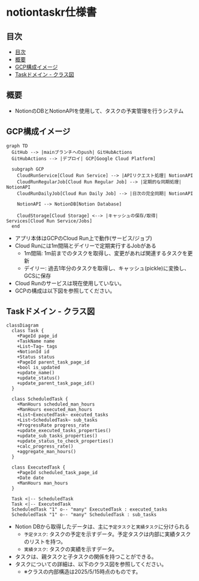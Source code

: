 # notiontaskr仕様書

## 目次
- [目次](#目次)
- [概要](#概要)
- [GCP構成イメージ](#gcp構成イメージ)
- [Taskドメイン - クラス図](#taskドメイン---クラス図)

## 概要
- NotionのDBとNotionAPIを使用して、タスクの予実管理を行うシステム

## GCP構成イメージ

```mermaid
graph TD
  GitHub --> |mainブランチへのpush| GitHubActions
  GitHubActions --> |デプロイ| GCP[Google Cloud Platform]
  
  subgraph GCP
    CloudRunService[Cloud Run Service] --> |APIリクエスト処理| NotionAPI
    CloudRunRegularJob[Cloud Run Regular Job] --> |定期的な同期処理| NotionAPI
    CloudRunDailyJob[Cloud Run Daily Job] --> |日次の完全同期| NotionAPI
    
    NotionAPI --> NotionDB[Notion Database]
    
    CloudStorage[Cloud Storage] <--> |キャッシュの保存/取得| Services[Cloud Run Service/Jobs]
  end
```
- アプリ本体はGCPのCloud Run上で動作(サービス/ジョブ)
- Cloud Runには1m間隔とデイリーで定期実行するJobがある
  - 1m間隔: 1m前までのタスクを取得し、変更があれば関連するタスクを更新
  - デイリー: 過去1年分のタスクを取得し、キャッシュ(pickle)に変換し、GCSに保存
- Cloud Runのサービスは現在使用していない。
- GCPの構成は以下図を参照してください。

## Taskドメイン - クラス図
```mermaid
classDiagram
  class Task {  
    +PageId page_id  
    +TaskName name  
    +List~Tag~ tags  
    +NotionId id  
    +Status status  
    +PageId parent_task_page_id  
    +bool is_updated  
    +update_name()  
    +update_status()  
    +update_parent_task_page_id()  
  }  
    
  class ScheduledTask {  
    +ManHours scheduled_man_hours  
    +ManHours executed_man_hours  
    +List~ExecutedTask~ executed_tasks  
    +List~ScheduledTask~ sub_tasks  
    +ProgressRate progress_rate  
    +update_executed_tasks_properties()  
    +update_sub_tasks_properties()  
    +update_status_to_check_properties()  
    +calc_progress_rate()  
    +aggregate_man_hours()  
  }  
    
  class ExecutedTask {  
    +PageId scheduled_task_page_id  
    +Date date  
    +ManHours man_hours  
  }  
    
  Task <|-- ScheduledTask  
  Task <|-- ExecutedTask  
  ScheduledTask "1" o-- "many" ExecutedTask : executed_tasks  
  ScheduledTask "1" o-- "many" ScheduledTask : sub_tasks  

```
- Notion DBから取得したデータは、主に`予定タスク`と`実績タスク`に分けられる
  - `予定タスク`: タスクの予定を示すデータ。予定タスクは内部に実績タスクのリストを持つ。
  - `実績タスク`: タスクの実績を示すデータ。
- タスクは、親タスクと子タスクの関係を持つことができる。
- タスクについての詳細は、以下のクラス図を参照してください。
  - ※クラスの内部構造は2025/5/15時点のものです。


